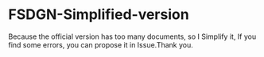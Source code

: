 # FSDGN-Simplified-version
Because the official version has too many documents, so I Simplify it, If you find some errors, you can propose it in Issue.Thank you.
